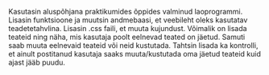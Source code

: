 Kasutasin aluspõhjana praktikumides õppides valminud laoprogrammi. Lisasin funktsioone ja muutsin andmebaasi, et veebileht oleks kasutatav teadetetahvlina. 
Lisasin .css faili, et muuta kujundust. 
Võimalik on lisada teateid ning näha, mis kasutaja poolt eelnevad teated on jäetud. Samuti saab muuta eelnevaid teateid või neid kustutada. Tahtsin  lisada ka kontrolli, et ainult postitanud kasutaja saaks muuta/kustutada oma jäetud teateid kuid ajast jääb puudu.
